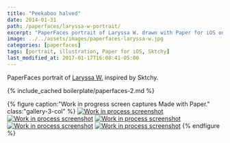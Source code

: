 ```yaml
---
title: "Peekaboo halved"
date: 2014-01-31
path: /paperfaces/laryssa-w-portrait/
excerpt: "PaperFaces portrait of Laryssa W. drawn with Paper for iOS on an iPad."
image: ../../assets/images/paperfaces-laryssa-w.jpg
categories: [paperfaces]
tags: [portrait, illustration, Paper for iOS, Sktchy]
last_modified_at: 2017-01-17T16:08:41-05:00
---
```


PaperFaces portrait of [Laryssa W.](https://sktchy.com/rHtydc) inspired by Sktchy.

{% include_cached boilerplate/paperfaces-2.md %}

{% figure caption:"Work in progress screen captures Made with Paper." class:"gallery-3-col" %}
[![Work in process screenshot](../../assets/images/paperfaces-laryssa-w-process-1-600.jpg)](../../assets/images/paperfaces-laryssa-w-process-1-lg.jpg)
[![Work in process screenshot](../../assets/images/paperfaces-laryssa-w-process-2-600.jpg)](../../assets/images/paperfaces-laryssa-w-process-2-lg.jpg)
[![Work in process screenshot](../../assets/images/paperfaces-laryssa-w-process-3-600.jpg)](../../assets/images/paperfaces-laryssa-w-process-3-lg.jpg)
[![Work in process screenshot](../../assets/images/paperfaces-laryssa-w-process-4-600.jpg)](../../assets/images/paperfaces-laryssa-w-process-4-lg.jpg)
[![Work in process screenshot](../../assets/images/paperfaces-laryssa-w-process-5-600.jpg)](../../assets/images/paperfaces-laryssa-w-process-5-lg.jpg)
{% endfigure %}
